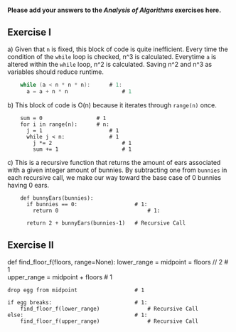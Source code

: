 #### Please add your answers to the ***Analysis of  Algorithms*** exercises here.

## Exercise I

a) Given that `n` is fixed, this block of code is quite inefficient.
Every time the condition of the `while` loop is checked, n^3 is calculated.
Everytime `a` is altered within the `while` loop, n^2 is calculated.
Saving n^2 and n^3 as variables should reduce runtime. 

``` a = 0                       # 1
    while (a < n * n * n):      # 1:
      a = a + n * n                 # 1
```


b) This block of code is O(n) because it iterates through `range(n)` once.


```
    sum = 0                 # 1
    for i in range(n):      # n:
      j = 1                     # 1
      while j < n:              # 1
        j *= 2                      # 1
        sum += 1                    # 1
```


c) This is a recursive function that returns the amount of ears
associated with a given integer amount of bunnies. By subtracting one
from `bunnies` in each recursive call, we make our way toward the base
case of 0 bunnies having 0 ears.

```
    def bunnyEars(bunnies):             
      if bunnies == 0:                  # 1:
        return 0                            # 1:

      return 2 + bunnyEars(bunnies-1)   # Recursive Call
```

## Exercise II

def find_floor_f(floors, range=None):
    lower_range = midpoint = floors // 2    # 1            
    upper_range = midpoint + floors         # 1

    drop egg from midpoint                  # 1

    if egg breaks:                          # 1:
        find_floor_f(lower_range)               # Recursive Call
    else:                                   # 1:
        find_floor_f(upper_range)               # Recursive Call

